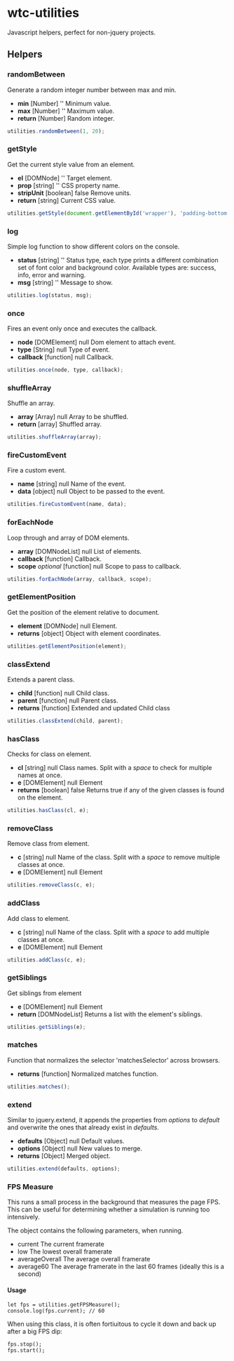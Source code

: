 # wtc-utilities
Javascript helpers, perfect for non-jquery projects.
## Helpers
### randomBetween
Generate a random integer number between max and min.

* **min** [Number] ''
Minimum value.
* **max** [Number] ''
Maximum value.
* **return** [Number]
Random integer.

```javascript
utilities.randomBetween(1, 20);
```

### getStyle
Get the current style value from an element.

* **el** [DOMNode] ''
Target element.
* **prop** [string] ''
CSS property name.
* **stripUnit** [boolean] false
Remove units.
* **return** [string]
Current CSS value.

```javascript
utilities.getStyle(document.getElementById('wrapper'), 'padding-bottom');
```

### log
Simple log function to show different colors on the console.

* **status** [string] ''
Status type, each type prints a different combination set of font color and background color.
Available types are: success, info, error and warning.
* **msg** [string] ''
Message to show.

```javascript
utilities.log(status, msg);
```

### once
Fires an event only once and executes the callback.
* **node** [DOMElement] null
Dom element to attach event.
* **type** [String] null
Type of event.
* **callback** [function] null
Callback.

```javascript
utilities.once(node, type, callback);
```

### shuffleArray
Shuffle an array.
* **array** [Array] null
Array to be shuffled.
* **return** [array]
Shuffled array.

```javascript
utilities.shuffleArray(array);
```

### fireCustomEvent
Fire a custom event.
* **name** [string] null
Name of the event.
* **data** [object] null
Object to be passed to the event.

```javascript
utilities.fireCustomEvent(name, data);
```

### forEachNode
Loop through and array of DOM elements.
* **array** [DOMNodeList] null
List of elements.
* **callback** [function]
Callback.
* **scope** _optional_ [function] null
Scope to pass to callback.

```javascript
utilities.forEachNode(array, callback, scope);
```

### getElementPosition
Get the position of the element relative to document.
* **element** [DOMNode] null
Element.
* **returns** [object]
Object with element coordinates.

```javascript
utilities.getElementPosition(element);
```

### classExtend
Extends a parent class.
* **child** [function] null
Child class.
* **parent** [function] null
Parent class.
* **returns** [function]
Extended and updated Child class

```javascript
utilities.classExtend(child, parent);
```

### hasClass
Checks for class on element.
* **cl** [string] null
Class names. Split with a _space_ to check for multiple names at once.
* **e** [DOMElement] null
Element
* **returns** [boolean] false
Returns true if any of the given classes is found on the element.

```javascript
utilities.hasClass(cl, e);
```

### removeClass
Remove class from element.
* **c** [string] null
Name of the class. Split with a _space_ to remove multiple classes at once.
* **e** [DOMElement] null
Element

```javascript
utilities.removeClass(c, e);
```

### addClass
Add class to element.
* **c** [string] null
Name of the class. Split with a _space_ to add multiple classes at once.
* **e** [DOMElement] null
Element

```javascript
utilities.addClass(c, e);
```

### getSiblings
Get siblings from element
* **e** [DOMElement]  null
Element
* **return** [DOMNodeList]
Returns a list with the element's siblings.

```javascript
utilities.getSiblings(e);
```

### matches
Function that normalizes the selector 'matchesSelector' across browsers.
* **returns** [function]
Normalized matches function.

```javascript
utilities.matches();
```

### extend
Similar to jquery.extend, it appends the properties from _options_ to _default_ and overwrite the ones that already exist in _defaults_.
* **defaults** [Object] null
Default values.
* **options** [Object] null
New values to merge.
* **returns** [Object]
Merged object.

```javascript
utilities.extend(defaults, options);
```

### FPS Measure
This runs a small process in the background that measures the page FPS. This can be useful for determining whether a simulation is running too intensively.

The object contains the following parameters, when running.

- current
  The current framerate
- low
  The lowest overall framerate
- averageOverall
  The average overall framerate
- average60
  The average framerate in the last 60 frames (ideally this is a second)

#### Usage
```
let fps = utilities.getFPSMeasure();
console.log(fps.current); // 60
```

When using this class, it is often fortiuitous to cycle it down and back up after a big FPS dip:
```
fps.stop();
fps.start();
```
